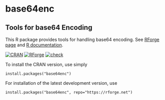 # base64enc
## Tools for base64 Encoding

This R package provides tools for handling base64 encoding. See [RForge page](https://rforge.net/base64enc) and [R documentation](https://rforge.net/doc/packages/base64enc/00Index.html).

[![CRAN](https://rforge.net/do/cransvg/base64enc)](https://cran.r-project.org/package=base64enc)
[![RForge](https://rforge.net/do/versvg/base64enc)](https://RForge.net/base64enc)
[![check](https://github.com/s-u/base64enc/actions/workflows/check.yml/badge.svg)](https://github.com/s-u/base64enc/actions/workflows/check.yml)

To install the CRAN version, use simply

```
install.packages("base64enc")
```

For installation of the latest development version, use

```
install.packages("base64enc", repo="https://rforge.net")
```

